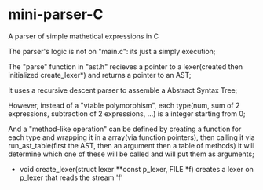 # mini-parser-C
A parser of simple mathetical expressions in C

The parser's logic is not on "main.c": its just a simply execution;

The "parse" function in "ast.h" recieves a pointer to a lexer(created then initialized create_lexer*) and returns a pointer to an AST;

It uses a recursive descent parser to assemble a Abstract Syntax Tree;

However, instead of a "vtable polymorphism", each type(num, sum of 2 expressions, subtraction of 2 expressions, ...) is a integer starting from 0;

And a "method-like operation" can be defined by creating a function for each type and wrapping it in a array(via function pointers), then calling it via run_ast_table(first the AST, then an argument then a table of methods) it will determine which one of these will be called and will put them as arguments;

* void create_lexer(struct lexer **const p_lexer, FILE *f)
creates a lexer on p_lexer that reads the stream 'f'
